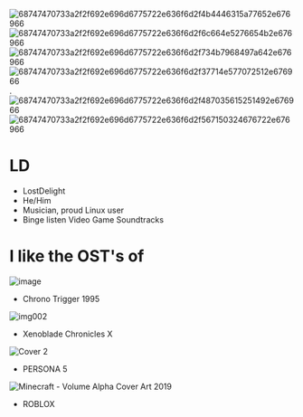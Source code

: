 ![68747470733a2f2f692e696d6775722e636f6d2f4b4446315a77652e676966](https://github.com/lostdelight/lostdelight/assets/157127531/47ef6aca-b3df-4612-961a-5a83912cd04d) 
![68747470733a2f2f692e696d6775722e636f6d2f6c664e5276654b2e676966](https://github.com/lostdelight/lostdelight/assets/157127531/ae58b9c5-b609-4d23-93dc-2cc4bc59f2f7)
![68747470733a2f2f692e696d6775722e636f6d2f734b7968497a642e676966](https://github.com/lostdelight/lostdelight/assets/157127531/97bf4266-7f01-4526-92c8-b6d8109d5a85)
![68747470733a2f2f692e696d6775722e636f6d2f37714e577072512e676966](https://github.com/lostdelight/lostdelight/assets/157127531/f63c576a-7604-4202-bb07-cab2cd9abf65)
. ![68747470733a2f2f692e696d6775722e636f6d2f487035615251492e676966](https://github.com/lostdelight/lostdelight/assets/157127531/acb30946-19b7-4470-ade0-a4f5e633b2eb)
![68747470733a2f2f692e696d6775722e636f6d2f567150324676722e676966](https://github.com/lostdelight/lostdelight/assets/157127531/1df800ba-dc53-45bf-89ee-061b3bd79da6)

# LD

- LostDelight
- He/Him
- Musician, proud Linux user
- Binge listen Video Game Soundtracks

# I like the OST's of
![image](https://github.com/lostdelight/lostdelight/assets/157127531/3664e211-a4ce-4b46-a786-2e1ed30e83a5) 
- Chrono Trigger 1995

![img002](https://github.com/lostdelight/lostdelight/assets/157127531/d44a1d45-9caa-4fa7-b667-b31453151f75)
- Xenoblade Chronicles X 

![Cover 2](https://github.com/lostdelight/lostdelight/assets/157127531/f87fa3b3-def8-405d-b1f9-6f42185883b9)
- PERSONA 5

![Minecraft - Volume Alpha Cover Art 2019](https://github.com/lostdelight/lostdelight/assets/157127531/38343300-1ba9-43b4-83bc-4e81a2bedc30)
- ROBLOX
